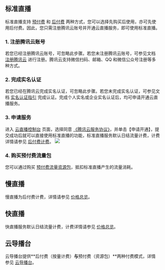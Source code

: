 ## 标准直播

标准直播支持 [预付费](https://cloud.tencent.com/document/product/267/34174) 和 [后付费](https://cloud.tencent.com/document/product/267/52662) 两种方式，您可以选择先购买后使用，亦可先使用后付费。因此，您只需注册腾讯云账号并开通云直播服务，即可使用标准直播。

### 1. 注册腾讯云账号
若您已经注册腾讯云账号，可忽略此步骤。若您未注册腾讯云账号，可参见文档 [注册腾讯云](https://cloud.tencent.com/document/product/378/17985) 进行注册。腾讯云支持微信扫码、邮箱、QQ 和微信公众号注册等多种方式。
### 2. 完成实名认证
若您已经在腾讯云完成实名认证，可忽略此步骤。若您未完成实名认证，可参见文档 [实名认证指引](https://cloud.tencent.com/document/product/378/3629) 完成认证。完成个人实名或企业实名认证后，均可申请开通云直播服务。

### 3. 申请服务
进入 [云直播控制台](https://console.cloud.tencent.com/live) 页面，选择同意 [《腾讯云服务协议》](https://cloud.tencent.com/document/product/301/1967)，并单击【申请开通】，提交成功后就可以直接使用标准直播的功能，标准直播服务默认日结流量计费，计费详情请参见 [后付费计费](https://cloud.tencent.com/document/product/267/34175)。
![](https://main.qcloudimg.com/raw/638f1879974702620f533a9c6b0133b9.png)

### 4. 购买预付费流量包
您可以通过购买 [预付费流量资源包](https://buy.cloud.tencent.com/live)，抵扣标准直播产生的流量消耗。

## 慢直播

慢直播为后付费计费，详情请参见 [价格总览](https://cloud.tencent.com/document/product/267/52662)。
 
## 快直播
快直播服务默认日结流量计费，计费详情请参见 [价格总览](https://cloud.tencent.com/document/product/267/52662)。


## 云导播台
云导播台提供**后付费（按量计费）**与**预付费（资源包）**两种付费模式，详情参见 [云导播台](https://cloud.tencent.com/document/product/267/42166)。

